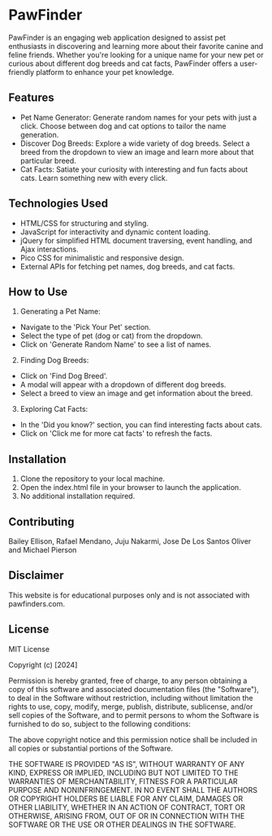 # PawFinder

PawFinder is an engaging web application designed to assist pet enthusiasts in discovering and learning more about their favorite canine and feline friends. Whether you're looking for a unique name for your new pet or curious about different dog breeds and cat facts, PawFinder offers a user-friendly platform to enhance your pet knowledge.

## Features

- Pet Name Generator: Generate random names for your pets with just a click. Choose between dog and cat options to tailor the name generation.
- Discover Dog Breeds: Explore a wide variety of dog breeds. Select a breed from the dropdown to view an image and learn more about that particular breed.
- Cat Facts: Satiate your curiosity with interesting and fun facts about cats. Learn something new with every click.

## Technologies Used

- HTML/CSS for structuring and styling.
- JavaScript for interactivity and dynamic content loading.
- jQuery for simplified HTML document traversing, event handling, and Ajax interactions.
- Pico CSS for minimalistic and responsive design.
- External APIs for fetching pet names, dog breeds, and cat facts.

## How to Use

1. Generating a Pet Name:

- Navigate to the 'Pick Your Pet' section.
- Select the type of pet (dog or cat) from the dropdown.
- Click on 'Generate Random Name' to see a list of names.

2. Finding Dog Breeds:

- Click on 'Find Dog Breed'.
- A modal will appear with a dropdown of different dog breeds.
- Select a breed to view an image and get information about the breed.

3. Exploring Cat Facts:

- In the 'Did you know?' section, you can find interesting facts about cats.
- Click on 'Click me for more cat facts' to refresh the facts.

## Installation

1. Clone the repository to your local machine.
2. Open the index.html file in your browser to launch the application.
3. No additional installation required.

## Contributing

Bailey Ellison, Rafael Mendano, Juju Nakarmi, Jose De Los Santos Oliver and Michael Pierson

## Disclaimer

This website is for educational purposes only and is not associated with pawfinders.com.

## License
MIT License 

Copyright (c) [2024] 

Permission is hereby granted, free of charge, to any person obtaining a copy
of this software and associated documentation files (the "Software"), to deal
in the Software without restriction, including without limitation the rights
to use, copy, modify, merge, publish, distribute, sublicense, and/or sell
copies of the Software, and to permit persons to whom the Software is
furnished to do so, subject to the following conditions:

The above copyright notice and this permission notice shall be included in all
copies or substantial portions of the Software.

THE SOFTWARE IS PROVIDED "AS IS", WITHOUT WARRANTY OF ANY KIND, EXPRESS OR
IMPLIED, INCLUDING BUT NOT LIMITED TO THE WARRANTIES OF MERCHANTABILITY,
FITNESS FOR A PARTICULAR PURPOSE AND NONINFRINGEMENT. IN NO EVENT SHALL THE
AUTHORS OR COPYRIGHT HOLDERS BE LIABLE FOR ANY CLAIM, DAMAGES OR OTHER
LIABILITY, WHETHER IN AN ACTION OF CONTRACT, TORT OR OTHERWISE, ARISING FROM,
OUT OF OR IN CONNECTION WITH THE SOFTWARE OR THE USE OR OTHER DEALINGS IN THE
SOFTWARE.

